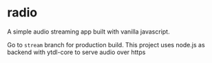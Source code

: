 # radio

A simple audio streaming app built with vanilla javascript.


Go to `stream` branch for production build. This project uses node.js as backend with ytdl-core to serve audio over https
